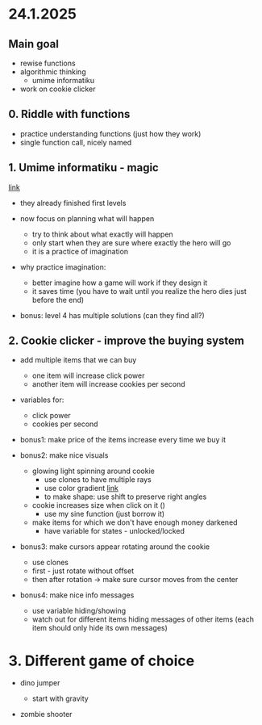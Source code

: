 # 24.1.2025

## Main goal

- rewise functions
- algorithmic thinking 
  - umime informatiku
- work on cookie clicker

## 0. Riddle with functions

- practice understanding functions (just how they work)
- single function call, nicely named

## 1. Umime informatiku - magic

[link](https://www.umimeinformatiku.cz/plosinovka#ps508)

- they already finished first levels
- now focus on planning what will happen
  - try to think about what exactly will happen
  - only start when they are sure where exactly the hero will go
  - it is a practice of imagination

- why practice imagination:
  - better imagine how a game will work if they design it
  - it saves time (you have to wait until you realize the hero dies just before the end)

- bonus: level 4 has multiple solutions (can they find all?)

## 2. Cookie clicker - improve the buying system

- add multiple items that we can buy
  - one item will increase click power
  - another item will increase cookies per second

- variables for:
  - click power
  - cookies per second

- bonus1: make price of the items increase every time we buy it

- bonus2: make nice visuals
  - glowing light spinning around cookie
    - use clones to have multiple rays
    - use color gradient [link](https://en.scratch-wiki.info/wiki/Paint_Editor)
    - to make shape: use shift to preserve right angles
  - cookie increases size when click on it ()
    - use my sine function (just borrow it)
  - make items for which we don't have enough money darkened
    - have variable for states - unlocked/locked

- bonus3: make cursors appear rotating around the cookie
  - use clones
  - first - just rotate without offset
  - then after rotation -> make sure cursor moves from the center

- bonus4: make nice info messages
  - use variable hiding/showing
  - watch out for different items hiding messages of other items (each item should only hide its own messages)

# 3. Different game of choice

- dino jumper
  - start with gravity

- zombie shooter